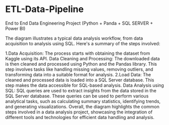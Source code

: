 # ETL-Data-Pipeline
End to End Data Engineering Project  (Python + Panda + SQL SERVER + Power BI)

The diagram illustrates a typical data analysis workflow, from data acquisition to analysis using SQL. Here's a summary of the steps involved:

1.Data Acquisition: The process starts with obtaining the dataset from Kaggle using its API.
  Data Cleaning and Processing: The downloaded data is then cleaned and processed using Python and the Pandas library. This step involves tasks like handling missing values, removing outliers, and transforming data into a suitable format for analysis.
2.Load Data: The cleaned and processed data is loaded into a SQL Server database. This step makes the data accessible for SQL-based analysis.
  Data Analysis using SQL: SQL queries are used to extract insights from the data stored in the SQL Server database. These queries can be used to perform various analytical tasks, such as calculating summary 
  statistics, identifying trends, and generating visualizations.
  Overall, the diagram highlights the common steps involved in a data analysis project, showcasing the integration of different tools and technologies for efficient data handling and analysis.
